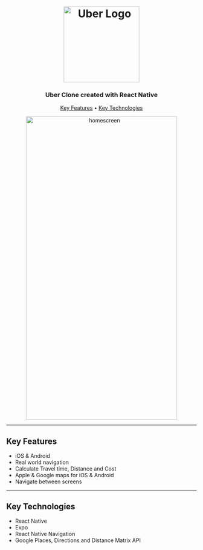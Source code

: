 <h1 align="center">
  <img width="200px" src="https://upload.wikimedia.org/wikipedia/commons/thumb/5/58/Uber_logo_2018.svg/2560px-Uber_logo_2018.svg.png" alt="Uber Logo" />
  <br />
</h1>

<h3 align="center">
   Uber Clone created with React Native</a>
</h3>

<p align="center">
  <a href="#key-features">Key Features</a> •
  <a href="#key-technologies">Key Technologies</a> 
</p>

<div align="center">
  <img width="400px" height="800px" style="object-fit: contain" src="https://raw.githubusercontent.com/eraydmrcoglu/Uber-Clone/main/assets/homescreen.png" alt="homescreen"/>
</div>

---

## Key Features

- iOS & Android
- Real world navigation
- Calculate Travel time, Distance and Cost
- Apple & Google maps for iOS & Android
- Navigate between screens

---

## Key Technologies

- React Native
- Expo
- React Native Navigation
- Google Places, Directions and Distance Matrix API
